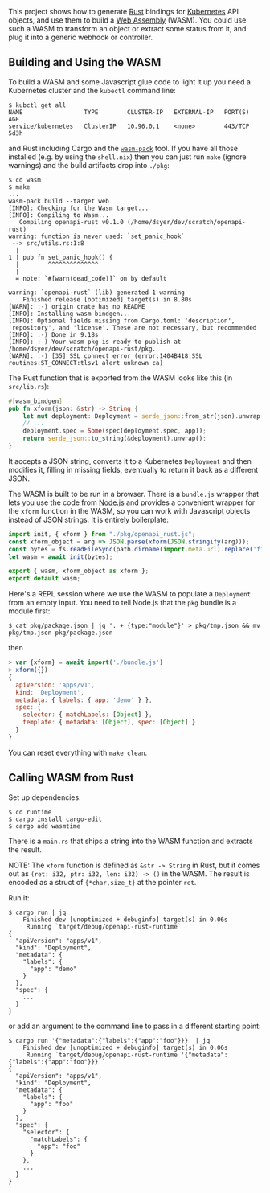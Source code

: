 This project shows how to generate [Rust](https://www.rust-lang.org/) bindings for [Kubernetes](https://kubernetes.io) API objects, and use them to build a [Web Assembly](https://webassembly.org/) (WASM). You could use such a WASM to transform an object or extract some status from it, and plug it into a generic webhook or controller.

## Building and Using the WASM

To build a WASM and some Javascript glue code to light it up you need a Kubernetes cluster and the `kubectl` command line:

```
$ kubctl get all
NAME                 TYPE        CLUSTER-IP   EXTERNAL-IP   PORT(S)   AGE
service/kubernetes   ClusterIP   10.96.0.1    <none>        443/TCP   5d3h
```

and Rust including Cargo and the [`wasm-pack`](https://github.com/rustwasm/wasm-pack) tool. If you have all those installed (e.g. by using the `shell.nix`) then you can just run `make` (ignore warnings) and the build artifacts drop into `./pkg`:

```
$ cd wasm
$ make
...
wasm-pack build --target web
[INFO]: Checking for the Wasm target...
[INFO]: Compiling to Wasm...
   Compiling openapi-rust v0.1.0 (/home/dsyer/dev/scratch/openapi-rust)
warning: function is never used: `set_panic_hook`
 --> src/utils.rs:1:8
  |
1 | pub fn set_panic_hook() {
  |        ^^^^^^^^^^^^^^
  |
  = note: `#[warn(dead_code)]` on by default

warning: `openapi-rust` (lib) generated 1 warning
    Finished release [optimized] target(s) in 8.80s
[WARN]: :-) origin crate has no README
[INFO]: Installing wasm-bindgen...
[INFO]: Optional fields missing from Cargo.toml: 'description', 'repository', and 'license'. These are not necessary, but recommended
[INFO]: :-) Done in 9.18s
[INFO]: :-) Your wasm pkg is ready to publish at /home/dsyer/dev/scratch/openapi-rust/pkg.
[WARN]: :-) [35] SSL connect error (error:1404B418:SSL routines:ST_CONNECT:tlsv1 alert unknown ca)
```

The Rust function that is exported from the WASM looks like this (in `src/lib.rs`):

```Rust
#[wasm_bindgen]
pub fn xform(json: &str) -> String {
    let mut deployment: Deployment = serde_json::from_str(json).unwrap();
    // ...
    deployment.spec = Some(spec(deployment.spec, app));
    return serde_json::to_string(&deployment).unwrap();
}
```

It accepts a JSON string, converts it to a Kubernetes `Deployment` and then modifies it, filling in missing fields, eventually to return it back as a different JSON.

The WASM is built to be run in a browser. There is a `bundle.js` wrapper that lets you use the code from [Node.js](https://nodejs.org) and provides a convenient wrapper for the `xform` function in the WASM, so you can work with Javascript objects instead of JSON strings. It is entirely boilerplate:

```javascript
import init, { xform } from "./pkg/openapi_rust.js";
const xform_object = arg => JSON.parse(xform(JSON.stringify(arg)));
const bytes = fs.readFileSync(path.dirname(import.meta.url).replace('file://', '') + '/pkg/openapi_rust_bg.wasm');
let wasm = await init(bytes);

export { wasm, xform_object as xform };
export default wasm;
```

Here's a REPL session where we use the WASM to populate a `Deployment` from an empty input. You need to tell Node.js that the `pkg` bundle is a module first:

```
$ cat pkg/package.json | jq '. + {type:"module"}' > pkg/tmp.json && mv pkg/tmp.json pkg/package.json
```

then

```javascript
> var {xform} = await import('./bundle.js')
> xform({})
{
  apiVersion: 'apps/v1',
  kind: 'Deployment',
  metadata: { labels: { app: 'demo' } },
  spec: {
    selector: { matchLabels: [Object] },
    template: { metadata: [Object], spec: [Object] }
  }
}
```

You can reset everything with `make clean`.

## Calling WASM from Rust

Set up dependencies:

```
$ cd runtime
$ cargo install cargo-edit
$ cargo add wasmtime
```

There is a `main.rs` that ships a string into the WASM function and extracts the result.

NOTE: The `xform` function is defined as `&str -> String` in Rust, but it comes out as `(ret: i32, ptr: i32, len: i32) -> ()` in the WASM. The result is encoded as a struct of `{*char,size_t}` at the pointer `ret`.

Run it:

```
$ cargo run | jq
    Finished dev [unoptimized + debuginfo] target(s) in 0.06s
     Running `target/debug/openapi-rust-runtime`
{
  "apiVersion": "apps/v1",
  "kind": "Deployment",
  "metadata": {
    "labels": {
      "app": "demo"
    }
  },
  "spec": {
    ...
  }
}
```

or add an argument to the command line to pass in a different starting point:

```
$ cargo run '{"metadata":{"labels":{"app":"foo"}}}' | jq
    Finished dev [unoptimized + debuginfo] target(s) in 0.06s
     Running `target/debug/openapi-rust-runtime '{"metadata":{"labels":{"app":"foo"}}}'`
{
  "apiVersion": "apps/v1",
  "kind": "Deployment",
  "metadata": {
    "labels": {
      "app": "foo"
    }
  },
  "spec": {
    "selector": {
      "matchLabels": {
        "app": "foo"
      }
    },
    ...
  }
}
```
